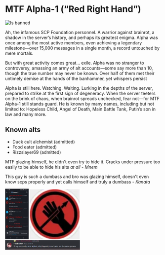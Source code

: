 # MTF Alpha-1 (“Red Right Hand”)

![Is banned](https://badgen.net/static/status/banned/red?icon=discord)

Ah, the infamous SCP Foundation personnel. A warrior against brainrot, a shadow
in the server’s history, and perhaps its greatest enigma. Alpha was once among
the most active members, even achieving a legendary milestone—over 15,000 messages
in a single month, a record untouched by mere mortals.

But with great activity comes great… exile. Alpha was no stranger to controversy,
amassing an army of alt accounts—some say more than 10, though the true number may
never be known. Over half of them met their untimely demise at the hands of the
banhammer, yet whispers persist

Alpha is still here. Watching. Waiting. Lurking in the depths of the server,
prepared to strike at the first sign of degeneracy. When the server teeters on
the brink of chaos, when brainrot spreads unchecked, fear not—for MTF Alpha-1
still stands guard. He is known by many names, including but not limited to:
Hopeless Child, Angel of Death, Main Battle Tank, Putin’s son in law and many
more.

## Known alts

- Duck cult alchemist (admitted)
- Food eater (admitted)
- Rizzslayer69 (admitted)

MTF glazing himself, he didn't even try to hide it. Cracks under pressure too
easily to be able to hide his alts *at all* - *Mnem*

This guy is such a dumbass and bro was glazing himself, doesn't even know scps properly and yet calls himself and
truly a dumbass - *Kanata*

<img src="../../../assets/images/mtf-alt1.png"
    width="15%" 
    title="MTF admitting that he's duck cult alchemist" alt= "MTF admitting that he's duck cult alchemist"
/>
<span>
    <img src="../../../assets/pfp/mtf.png" 
        width="32%"
        alt = "pfp"
    /> <br/>
    <img src="../../../assets/images/mtf-alt2.png" 
         width="48%"
         title="MTF admitting that he's rizzslayer69 and Food Eater"
         alt="MTF admitting that he's rizzslayer69 and Food Eater"
    />
</span>